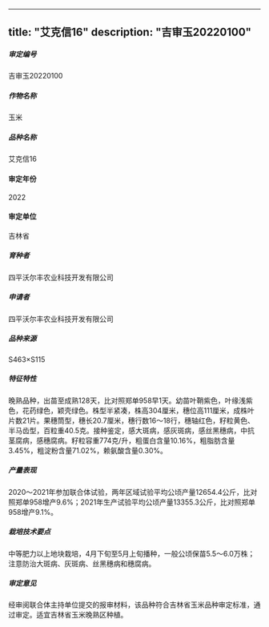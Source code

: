 
---
title: "艾克信16"
description: "吉审玉20220100"
---
##### 审定编号 
吉审玉20220100

##### 作物名称
玉米

##### 品种名称
艾克信16

#### 审定年份
2022	

#### 审定单位
吉林省

##### 育种者
四平沃尔丰农业科技开发有限公司

##### 申请者
四平沃尔丰农业科技开发有限公司

##### 品种来源
S463×S115

##### 特征特性
晚熟品种，出苗至成熟128天，比对照郑单958早1天。幼苗叶鞘紫色，叶缘浅紫色，花药绿色，颖壳绿色。株型半紧凑，株高304厘米，穗位高111厘米，成株叶片数21片。果穗筒型，穗长20.7厘米，穗行数16～18行，穗轴红色，籽粒黄色、半马齿型，百粒重40.5克。接种鉴定，感大斑病，感灰斑病，感丝黑穗病，中抗茎腐病，感穗腐病。籽粒容重774克/升，粗蛋白含量10.16%，粗脂肪含量3.45%，粗淀粉含量71.02%，赖氨酸含量0.30%。

##### 产量表现
2020～2021年参加联合体试验，两年区域试验平均公顷产量12654.4公斤，比对照郑单958增产9.6%；2021年生产试验平均公顷产量13355.3公斤，比对照郑单958增产9.1%。

##### 栽培技术要点
中等肥力以上地块栽培，4月下旬至5月上旬播种，一般公顷保苗5.5～6.0万株；注意防治大斑病、灰斑病、丝黑穗病和穗腐病。

##### 审定意见
经审阅联合体主持单位提交的报审材料，该品种符合吉林省玉米品种审定标准，通过审定。适宜吉林省玉米晚熟区种植。


